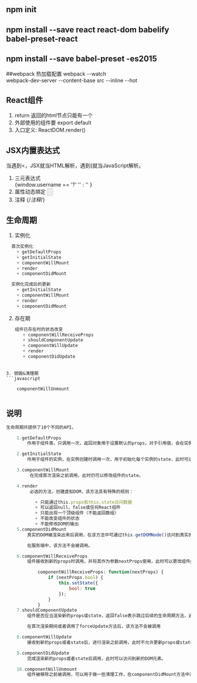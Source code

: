 ## npm init
## npm install --save react react-dom babelify babel-preset-react
## npm install --save babel-preset -es2015

##webpack 热加载配置
webpack --watch  
webpack-dev-server --content-base src --inline --hot


## React组件
1. return 返回的html节点只能有一个   
2. 外部使用的组件要 export default 
3. 入口定义: ReactDOM.render()

## JSX内置表达式
当遇到<，JSX就当HTML解析，遇到{就当JavaScript解析。
1. 三元表达式  
   {window.username == '?' '' : '' }
2. 属性动态绑定
   <input type="button" value ="" disabled = {test}/>
3. 注释
   {/*注释*/}

## 生命周期
1. 实例化
  ```javascript
    首次实例化
      + getDefaultProps
      + getInitialState
      + componentWillMount
      + render
      + componentDidMount   

    实例化完成后的更新
      + getInitialState
      + componentWillMount
      + render
      + componentDidMount
   ```
2. 存在期
   ```javascript
   组件已存在时的状态改变
      + componentWillReceiveProps
      + shouldComponentUpdate
      + componentWillUpdate
      + render
      + componentDidUpdate
  ```

3. 销毁&清理期
```javascript

      componentWillUnmount
      
```
## 说明
```javascript
生命周期共提供了10个不同的API。

    1.getDefaultProps
        作用于组件类，只调用一次，返回对象用于设置默认的props，对于引用值，会在实例中共享。

    2.getInitialState
        作用于组件的实例，在实例创建时调用一次，用于初始化每个实例的state，此时可以访问this.props。

    3.componentWillMount
         在完成首次渲染之前调用，此时仍可以修改组件的state。

    4.render
         必选的方法，创建虚拟DOM，该方法具有特殊的规则：

           + 只能通过this.props和this.state访问数据
           + 可以返回null、false或任何React组件
           + 只能出现一个顶级组件（不能返回数组）
           + 不能改变组件的状态
           + 不能修改DOM的输出
    5.componentDidMount
        真实的DOM被渲染出来后调用，在该方法中可通过this.getDOMNode()访问到真实的DOM元素。此时已可以使用其他类库来操作这个DOM。

        在服务端中，该方法不会被调用。

    6.componentWillReceiveProps
        组件接收到新的props时调用，并将其作为参数nextProps使用，此时可以更改组件props及state。

            componentWillReceiveProps: function(nextProps) {
                if (nextProps.bool) {
                    this.setState({
                        bool: true
                    });
                }
            }
    7.shouldComponentUpdate
        组件是否应当渲染新的props或state，返回false表示跳过后续的生命周期方法，通常不需要使用以避免出现bug。在出现应用的瓶颈时，可通过该方法进行适当的优化。

        在首次渲染期间或者调用了forceUpdate方法后，该方法不会被调用

    8.componentWillUpdate
        接收到新的props或者state后，进行渲染之前调用，此时不允许更新props或state。

    9.componentDidUpdate
        完成渲染新的props或者state后调用，此时可以访问到新的DOM元素。

    10.componentWillUnmount
        组件被移除之前被调用，可以用于做一些清理工作，在componentDidMount方法中添加的所有任务都需要在该方法中撤销，比如创建的定时器或添加的事件监听器。
```
